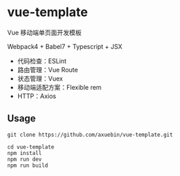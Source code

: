 # vue-template

Vue 移动端单页面开发模板

Webpack4 + Babel7 + Typescript + JSX

- 代码检查：ESLint
- 路由管理：Vue Route
- 状态管理：Vuex
- 移动端适配方案：Flexible rem
- HTTP：Axios

## Usage

```
git clone https://github.com/axuebin/vue-template.git
```

```
cd vue-template
npm install
npm run dev
npm run build
```